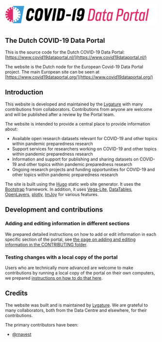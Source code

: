 # ![The Dutch COVID-19 Data Portal](static/img/logos/european_covid19dataportal.svg)

## The Dutch COVID-19 Data Portal

This is the source code for the Dutch COVID-19 Data Portal:
[https://www.covid19dataportal.nl/](https://www.covid19dataportal.nl/)

The website is the Dutch node for the European Covid-19 Data Portal project.
The main European site can be seen at [https://www.covid19dataportal.org/](https://www.covid19dataportal.org/)

## Introduction

This website is developed and maintained by the [Lygature](https://www.lygature.org/) with many contributions from collaborators. Contributions from anyone are welcome and will be published after a review by the Portal team.

The website is intended to provide a central place to provide information about:

- Available open research datasets relevant for COVID-19 and other topics within pandemic preparedness research
- Support services for researchers working on COVID-19 and other topics within pandemic preparedness research
- Information and support for publishing and sharing datasets on COVID-19 and other topics within pandemic preparedness research
- Ongoing research projects and funding opportunities for COVID-19 and other topics within pandemic preparedness research

The site is built using the [Hugo](https://gohugo.io/) static web site generator.
It uses the [Bootstrap](https://getbootstrap.com/) framework. In addition, it uses [Vega-Lite](https://vega.github.io/vega-lite/), [DataTables](https://datatables.net/), [OpenLayers](https://openlayers.org/), [plotly](https://plotly.com/), [ImJoy](https://imjoy.io/) for various features.

## Development and contributions

### Adding and editing information in different sections

We prepared detailed instructions on how to add or edit information in each specific section of the portal, see [the page on adding and editing information in the CONTRIBUTING folder](https://github.com/ScilifelabDataCentre/covid-portal/blob/develop/CONTRIBUTING/adding_editing_information.md).

### Testing changes with a local copy of the portal

Users who are technically more advanced are welcome to make contributions by running a local copy of the portal on their own computers, we prepared [instructions on how to do that here](https://github.com/ScilifelabDataCentre/covid-portal/blob/develop/CONTRIBUTING/running_a_local_copy.md).

## Credits

The website was built and is maintained by [Lygature](https://www.lygature.org/). We are grateful to many collaborators, both from the Data Centre and elsewhere, for their contributions.

The primary contributors have been:

- [@rnavest](https://github.com/rnavest)
